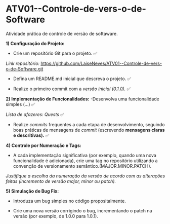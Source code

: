 # ATV01--Controle-de-vers-o-de-Software
Atividade prática de controle de versão de softaware.

**1) Configuração do Projeto:**

- Crie um repositório Git para o projeto. ✅ 

*Link repositório:* https://github.com/LaiseNeves/ATV01--Controle-de-vers-o-de-Software.git 

- Defina um README.md inicial que descreva o projeto. ✅ 

- Realize o primeiro commit com a *versão inicial (0.1.0).*  ✅


**2) Implementação de Funcionalidades:**
-Desenvolva uma funcionalidade simples (...)  ✅

*Lista de afazeres: Quests*  ✅

- Realize *commits* frequentes a cada etapa de desenvolvimento, seguindo boas práticas de mensagens de *commit* (escrevendo **mensagens claras e descritivas).** ✅

**4) Controle por Numeração e Tags:**

- A cada implementação significativa (por exemplo, quando uma nova funcionalidade é adicionada), crie uma tag no repositório utilizando a convenção de versionamento semântico.(MAJOR.MINOR.PATCH).

*Justifique a escolha da numeração da versão de acordo com as alterações feitas (incremento de versão major, minor ou patch).*

**5) Simulação de Bug Fix:**

- Introduza um bug simples no código propositalmente.
  
- Crie uma nova versão corrigindo o bug, incrementando o patch na versão (por exemplo, de 1.0.0 para 1.0.1).


